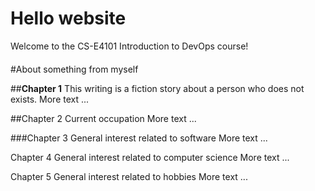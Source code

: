# Hello website
Welcome to the CS-E4101 Introduction to DevOps course!
####
#About something from myself

##**Chapter 1**
This writing is a fiction story about a person who does not exists.
More text ...

##Chapter 2
Current occupation
More text ...

###Chapter 3
General interest related to software
More text ...

Chapter 4
General interest related to computer science
More text ...

Chapter 5
General interest related to hobbies
More text ...
